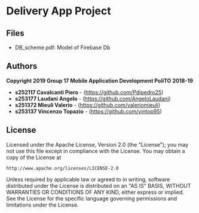 # Delivery App Project
## Files
- DB_scheme.pdf: Model of Firebase Db

## Authors 
**Copyright 2019 Group 17 Mobile Application Development PoliTO 2018-19**
* **s252117 Cavalcanti Piero** - (https://github.com/Pdipedro25)
* **s253177 Laudani Angelo** - (https://github.com/AngeloLaudani)
* **s251372 Mieuli Valerio** - (https://github.com/valeriomieuli)
* **s253137 Vincenzo Topazio** - (https://github.com/vintop95)

## License

Licensed under the Apache License, Version 2.0 (the "License");
you may not use this file except in compliance with the License.
You may obtain a copy of the License at

    http://www.apache.org/licenses/LICENSE-2.0

Unless required by applicable law or agreed to in writing, software
distributed under the License is distributed on an "AS IS" BASIS,
WITHOUT WARRANTIES OR CONDITIONS OF ANY KIND, either express or implied.
See the License for the specific language governing permissions and
limitations under the License.
